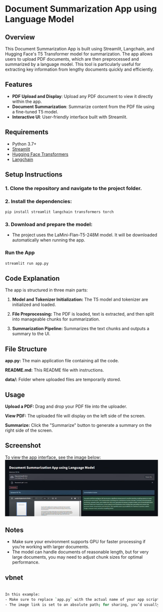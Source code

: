 # Document Summarization App using Language Model


## Overview
This Document Summarization App is built using Streamlit, Langchain, and Hugging Face's T5 Transformer model for summarization. The app allows users to upload PDF documents, which are then preprocessed and summarized by a language model. This tool is particularly useful for extracting key information from lengthy documents quickly and efficiently.

## Features
- **PDF Upload and Display**: Upload any PDF document to view it directly within the app.
- **Document Summarization**: Summarize content from the PDF file using a fine-tuned T5 model.
- **Interactive UI**: User-friendly interface built with Streamlit.

## Requirements
- Python 3.7+
- [Streamlit](https://streamlit.io/)
- [Hugging Face Transformers](https://huggingface.co/transformers/)
- [Langchain](https://langchain.com/)

## Setup Instructions
### 1. **Clone the repository** and navigate to the project folder.
### 2. **Install the dependencies**:
   ```bash
   pip install streamlit langchain transformers torch
   ```

### 3. Download and prepare the model:

- The project uses the LaMini-Flan-T5-248M model. It will be downloaded automatically when running the app.

### Run the App
   ```bash
streamlit run app.py
   ```

## Code Explanation
The app is structured in three main parts:

1. **Model and Tokenizer Initialization:** The T5 model and tokenizer are initialized and loaded.

2. **File Preprocessing:** The PDF is loaded, text is extracted, and then split into manageable chunks for summarization.
3. **Summarization Pipeline:** Summarizes the text chunks and outputs a summary to the UI.

## File Structure

**app.py:** The main application file containing all the code.

**README.md:** This README file with instructions.

**data/:** Folder where uploaded files are temporarily stored.
## Usage
**Upload a PDF:** Drag and drop your PDF file into the uploader.

**View PDF:** The uploaded file will display on the left side of the screen.

**Summarize:** Click the "Summarize" button to generate a summary on the right side of the screen.

## Screenshot

To view the app interface, see the image below:
![alt text](https://github.com/AhmedEssam29/Text_Summarization_LaMini/blob/main/Program.png?raw=true)



## Notes
- Make sure your environment supports GPU for faster processing if you’re working with larger documents.
- The model can handle documents of reasonable length, but for very large documents, you may need to adjust chunk sizes for optimal performance.

## vbnet

   ```bash

In this example:
- Make sure to replace `app.py` with the actual name of your app script if it differs.
- The image link is set to an absolute path; for sharing, you’d usually place the image within the repository and use a relative path like `![Program Interface](./Program.png)`
```





